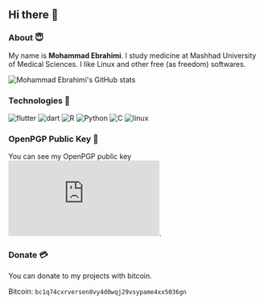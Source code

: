## Hi there 👋

### About 😇

My name is **Mohammad Ebrahimi**. I study medicine at Mashhad University of Medical Sciences. I like Linux and other free (as freedom) softwares.

![Mohammad Ebrahimi's GitHub stats](https://github-readme-stats.vercel.app/api?username=moheb2000&show_icons=true&show_icons=true&title_color=fff&icon_color=79ff97&text_color=9f9f9f&bg_color=151515)

### Technologies 🔧
![flutter](https://img.shields.io/badge/Flutter-0078D6?style=for-the-badge&logo=flutter&logoColor=white)
![dart](https://img.shields.io/badge/Dart-0078D6?style=for-the-badge&logo=dart&logoColor=white&color=black)
![R](https://img.shields.io/badge/R_software-CCCCCC?style=for-the-badge&logo=r&logoColor=black)
![Python](https://img.shields.io/badge/C_lang-388E3C?style=for-the-badge&logo=c&logoColor=white)
![C](https://img.shields.io/badge/python-FCC624?style=for-the-badge&logo=python&logoColor=black)
![linux](https://img.shields.io/badge/Linux-CE0056?style=for-the-badge&logo=debian&logoColor=white)

### OpenPGP Public Key 🔑

You can see my OpenPGP public key ![HERE](https://gist.githubusercontent.com/moheb2000/a685bb52080927a608062bd782411b45/raw/8565da80ed430422711d664b7ff5533885388944/gnupg_public_key.pub).

### Donate 💳

You can donate to my projects with bitcoin.

Bitcoin: ```bc1q74cxrversen8vy4d0wqj29vsypame4xx5036gn```

